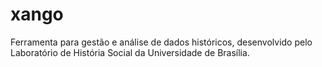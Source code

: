 xango
==================

Ferramenta para gestão e análise de dados históricos, desenvolvido pelo Laboratório de História Social da Universidade de Brasília.
